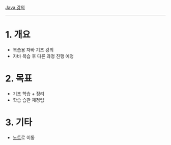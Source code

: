 [Java 강의](https://inf.run/2zsZz)
____
# 1. 개요
- 복습용 자바 기초 강의
- 자바 복습 후 다른 과정 진행 예정
# 2. 목표
- 기초 학습 + 정리
- 학습 습관 재정립
# 3. 기타
- [노트](./notes/java-basic.md)로 이동